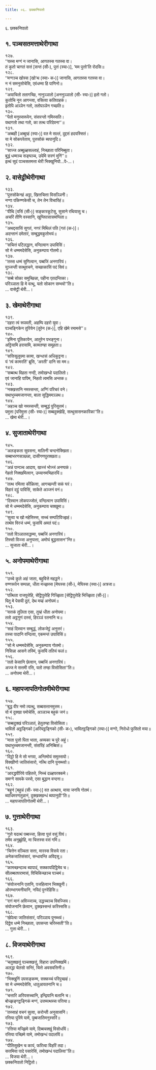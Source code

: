 ```yaml
---
title: ०६. छक्कनिपातो

---
```

६. छक्कनिपातो  


## १. पञ्चसतमत्ताथेरीगाथा

१२७.  
‘‘यस्स मग्गं न जानासि, आगतस्स गतस्स वा।  
तं कुतो चागतं सत्तं [सन्तं (सी॰), पुत्तं (स्या॰)], ‘मम पुत्तो’ति रोदसि॥  
१२८.  
‘‘मग्गञ्च खोस्स [खो’थ (स्या॰ क॰)] जानासि, आगतस्स गतस्स वा।  
न नं समनुसोचेसि, एवंधम्मा हि पाणिनो॥  
१२९.  
‘‘अयाचितो ततागच्छि, नानुञ्ञातो [अननुञ्ञातो (सी॰ स्या॰)] इतो गतो।  
कुतोचि नून आगन्त्वा, वसित्वा कतिपाहकं।  
इतोपि अञ्ञेन गतो, ततोपञ्ञेन गच्छति॥  
१३०.  
‘‘पेतो मनुस्सरूपेन, संसरन्तो गमिस्सति।  
यथागतो तथा गतो, का तत्थ परिदेवना’’॥  
१३१.  
‘‘अब्बही [अब्बुय्हं (स्या॰)] वत मे सल्लं, दुद्दसं हदयस्सितं।  
या मे सोकपरेताय, पुत्तसोकं ब्यपानुदि॥  
१३२.  
‘‘साज्ज अब्बूळ्हसल्लाहं, निच्छाता परिनिब्बुता।  
बुद्धं धम्मञ्च सङ्घञ्च, उपेमि सरणं मुनिं’’॥  
इत्थं सुदं पञ्चसतमत्ता थेरी भिक्खुनियो…पे॰…।  


## २. वासेट्ठीथेरीगाथा

१३३.  
‘‘पुत्तसोकेनहं अट्टा, खित्तचित्ता विसञ्ञिनी।  
नग्गा पकिण्णकेसी च, तेन तेन विचारिहं॥  
१३४.  
‘‘वीथि [वसिं (सी॰)] सङ्कारकूटेसु, सुसाने रथियासु च।  
अचरिं तीणि वस्सानि, खुप्पिपासासमप्पिता॥  
१३५.  
‘‘अथद्दसासिं सुगतं, नगरं मिथिलं पति [गतं (क॰)]।  
अदन्तानं दमेतारं, सम्बुद्धमकुतोभयं॥  
१३६.  
‘‘सचित्तं पटिलद्धान, वन्दित्वान उपाविसिं।  
सो मे धम्ममदेसेसि, अनुकम्पाय गोतमो॥  
१३७.  
‘‘तस्स धम्मं सुणित्वान, पब्बजिं अनगारियं।  
युञ्जन्ती सत्थुवचने, सच्छाकासिं पदं सिवं॥  
१३८.  
‘‘सब्बे सोका समुच्छिन्ना, पहीना एतदन्तिका।  
परिञ्ञाता हि मे वत्थू, यतो सोकान सम्भवो’’ति॥  
… वासेट्ठी थेरी…।  


## ३. खेमाथेरीगाथा

१३९.  
‘‘दहरा त्वं रूपवती, अहम्पि दहरो युवा।  
पञ्चङ्गिकेन तुरियेन [तूरेन (क॰)], एहि खेमे रमामसे’’॥  
१४०.  
‘‘इमिना पूतिकायेन, आतुरेन पभङ्गुना।  
अट्टियामि हरायामि, कामतण्हा समूहता॥  
१४१.  
‘‘सत्तिसूलूपमा कामा, खन्धासं अधिकुट्टना।  
यं ‘त्वं कामरतिं’ ब्रूसि, ‘अरती’ दानि सा मम॥  
१४२.  
‘‘सब्बत्थ विहता नन्दी, तमोखन्धो पदालितो।  
एवं जानाहि पापिम, निहतो त्वमसि अन्तक॥  
१४३.  
‘‘नक्खत्तानि नमस्सन्ता, अग्गिं परिचरं वने।  
यथाभुच्चमजानन्ता, बाला सुद्धिममञ्ञथ॥  
१४४.  
‘‘अहञ्च खो नमस्सन्ती, सम्बुद्धं पुरिसुत्तमं।  
पमुत्ता [परिमुत्ता (सी॰ स्या॰)] सब्बदुक्खेहि, सत्थुसासनकारिका’’ति॥  
… खेमा थेरी…।  


## ४. सुजाताथेरीगाथा

१४५.  
‘‘अलङ्कता सुवसना, मालिनी चन्दनोक्खिता।  
सब्बाभरणसञ्छन्ना, दासीगणपुरक्खता॥  
१४६.  
‘‘अन्नं पानञ्च आदाय, खज्जं भोज्जं अनप्पकं।  
गेहतो निक्खमित्वान, उय्यानमभिहारयिं॥  
१४७.  
‘‘तत्थ रमित्वा कीळित्वा, आगच्छन्ती सकं घरं।  
विहारं दट्ठुं पाविसिं, साकेते अञ्जनं वनं॥  
१४८.  
‘‘दिस्वान लोकपज्जोतं, वन्दित्वान उपाविसिं।  
सो मे धम्ममदेसेसि, अनुकम्पाय चक्खुमा॥  
१४९.  
‘‘सुत्वा च खो महेसिस्स, सच्चं सम्पटिविज्झहं।  
तत्थेव विरजं धम्मं, फुसयिं अमतं पदं॥  
१५०.  
‘‘ततो विञ्ञातसद्धम्मा, पब्बजिं अनगारियं।  
तिस्सो विज्जा अनुप्पत्ता, अमोघं बुद्धसासन’’न्ति॥  
… सुजाता थेरी…।  


## ५. अनोपमाथेरीगाथा

१५१.  
‘‘उच्चे कुले अहं जाता, बहुवित्ते महद्धने।  
वण्णरूपेन सम्पन्ना, धीता मज्झस्स [मेघस्स (सी॰), मेघिस्स (स्या॰)] अत्रजा॥  
१५२.  
‘‘पत्थिता राजपुत्तेहि, सेट्ठिपुत्तेहि गिज्झिता [सेट्ठिपुत्तेहि भिज्झिता (सी॰)]।  
पितु मे पेसयी दूतं, देथ मय्हं अनोपमं॥  
१५३.  
‘‘यत्तकं तुलिता एसा, तुय्हं धीता अनोपमा।  
ततो अट्ठगुणं दस्सं, हिरञ्ञं रतनानि च॥  
१५४.  
‘‘साहं दिस्वान सम्बुद्धं, लोकजेट्ठं अनुत्तरं।  
तस्स पादानि वन्दित्वा, एकमन्तं उपाविसिं॥  
१५५.  
‘‘सो मे धम्ममदेसेसि, अनुकम्पाय गोतमो।  
निसिन्ना आसने तस्मिं, फुसयिं ततियं फलं॥  
१५६.  
‘‘ततो केसानि छेत्वान, पब्बजिं अनगारियं।  
अज्ज मे सत्तमी रत्ति, यतो तण्हा विसोसिता’’ति॥  
… अनोपमा थेरी…।  


## ६. महापजापतिगोतमीथेरीगाथा

१५७.  
‘‘बुद्ध वीर नमो त्यत्थु, सब्बसत्तानमुत्तम।  
यो मं दुक्खा पमोचेसि, अञ्ञञ्च बहुकं जनं॥  
१५८.  
‘‘सब्बदुक्खं परिञ्ञातं, हेतुतण्हा विसोसिता।  
भावितो अट्ठङ्गिको [अरियट्ठङ्गिको (सी॰ क॰), भावितट्ठङ्गिको (स्या॰)] मग्गो, निरोधो फुसितो मया॥  
१५९.  
‘‘माता पुत्तो पिता भाता, अय्यका च पुरे अहुं।  
यथाभुच्चमजानन्ती, संसरिंहं अनिब्बिसं॥  
१६०.  
‘‘दिट्ठो हि मे सो भगवा, अन्तिमोयं समुस्सयो।  
विक्खीणो जातिसंसारो, नत्थि दानि पुनब्भवो॥  
१६१.  
‘‘आरद्धवीरिये पहितत्ते, निच्चं दळ्हपरक्कमे।  
समग्गे सावके पस्से, एसा बुद्धान वन्दना॥  
१६२.  
‘‘बहूनं [बहुन्नं (सी॰ स्या॰)] वत अत्थाय, माया जनयि गोतमं।  
ब्याधिमरणतुन्नानं, दुक्खक्खन्धं ब्यपानुदी’’ति॥  
… महापजापतिगोतमी थेरी…।  


## ७. गुत्ताथेरीगाथा

१६३.  
‘‘गुत्ते यदत्थं पब्बज्जा, हित्वा पुत्तं वसुं पियं।  
तमेव अनुब्रूहेहि, मा चित्तस्स वसं गमि॥  
१६४.  
‘‘चित्तेन वञ्चिता सत्ता, मारस्स विसये रता।  
अनेकजातिसंसारं, सन्धावन्ति अविद्दसू॥  
१६५.  
‘‘कामच्छन्दञ्च ब्यापादं, सक्कायदिट्ठिमेव च।  
सीलब्बतपरामासं, विचिकिच्छञ्च पञ्चमं॥  
१६६.  
‘‘संयोजनानि एतानि, पजहित्वान भिक्खुनी।  
ओरम्भागमनीयानि, नयिदं पुनरेहिसि॥  
१६७.  
‘‘रागं मानं अविज्जञ्च, उद्धच्चञ्च विवज्जिय।  
संयोजनानि छेत्वान, दुक्खस्सन्तं करिस्ससि॥  
१६८.  
‘‘खेपेत्वा जातिसंसारं, परिञ्ञाय पुनब्भवं।  
दिट्ठेव धम्मे निच्छाता, उपसन्ता चरिस्सती’’ति॥  
… गुत्ता थेरी…।  


## ८. विजयाथेरीगाथा

१६९.  
‘‘चतुक्खत्तुं पञ्चक्खत्तुं, विहारा उपनिक्खमिं।  
अलद्धा चेतसो सन्तिं, चित्ते अवसवत्तिनी॥  
१७०.  
‘‘भिक्खुनिं उपसङ्कम्म, सक्कच्चं परिपुच्छहं।  
सा मे धम्ममदेसेसि, धातुआयतनानि च॥  
१७१.  
‘‘चत्तारि अरियसच्चानि, इन्द्रियानि बलानि च।  
बोज्झङ्गट्ठङ्गिकं मग्गं, उत्तमत्थस्स पत्तिया॥  
१७२.  
‘‘तस्साहं वचनं सुत्वा, करोन्ती अनुसासनिं।  
रत्तिया पुरिमे यामे, पुब्बजातिमनुस्सरिं॥  
१७३.  
‘‘रत्तिया मज्झिमे यामे, दिब्बचक्खुं विसोधयिं।  
रत्तिया पच्छिमे यामे, तमोखन्धं पदालयिं॥  
१७४.  
‘‘पीतिसुखेन च कायं, फरित्वा विहरिं तदा।  
सत्तमिया पादे पसारेसिं, तमोखन्धं पदालिया’’ति॥  
… विजया थेरी…।  
छक्कनिपातो निट्ठितो।  